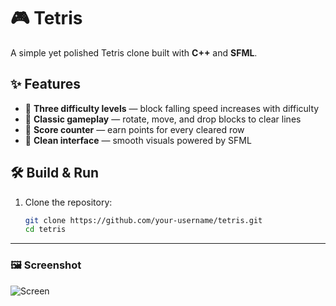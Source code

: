 # 🎮 Tetris

A simple yet polished Tetris clone built with **C++** and **SFML**.

## ✨ Features
- 🔹 **Three difficulty levels** — block falling speed increases with difficulty  
- 🔹 **Classic gameplay** — rotate, move, and drop blocks to clear lines  
- 🔹 **Score counter** — earn points for every cleared row  
- 🔹 **Clean interface** — smooth visuals powered by SFML  

## 🛠️ Build & Run
1. Clone the repository:
   ```sh
   git clone https://github.com/your-username/tetris.git
   cd tetris

---

### 🖼️ Screenshot
<picture>
  <source media="(prefers-color-scheme: dark)" srcset="https://github.com/GiperB0la/Tetris/blob/main/Screen.jpg">
  <img alt="Screen" src="https://github.com/GiperB0la/Tetris/blob/main/Screen.jpg">
</picture>
